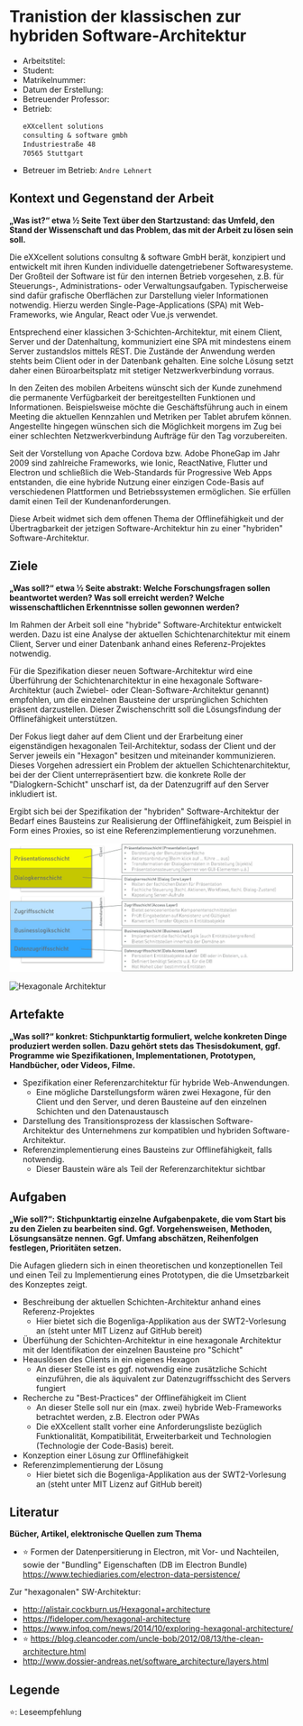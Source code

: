 # Tranistion der klassischen zur hybriden Software-Architektur

- Arbeitstitel: ``` ```
- Student: ``` ```
- Matrikelnummer: ``` ```
- Datum der Erstellung: ``` ```
- Betreuender Professor: ``` ```
- Betrieb: 
  ```
  eXXcellent solutions
  consulting & software gmbh
  Industriestraße 48
  70565 Stuttgart
  ```
- Betreuer im Betrieb: ```Andre Lehnert```

## Kontext und Gegenstand der Arbeit

__„Was ist?“ etwa ½ Seite Text über den Startzustand: das Umfeld, den Stand der Wissenschaft und das Problem, das mit der Arbeit zu lösen sein soll.__

Die eXXcellent solutions consultng & software GmbH berät, konzipiert und entwickelt mit ihren Kunden individuelle datengetriebener Softwaresysteme. Der Großteil der Software ist für den internen Betrieb vorgesehen, z.B. für Steuerungs-, Administrations- oder Verwaltungsaufgaben. Typischerweise sind dafür grafische Oberflächen zur Darstellung vieler Informationen notwendig. Hierzu werden Single-Page-Applications (SPA) mit Web-Frameworks, wie Angular, React oder Vue.js verwendet.

Entsprechend einer klassichen 3-Schichten-Architektur, mit einem Client, Server und der Datenhaltung, kommuniziert eine SPA mit mindestens einem Server zustandslos mittels REST. Die Zustände der Anwendung werden stehts beim Client oder in der Datenbank gehalten. Eine solche Lösung setzt daher einen Büroarbeitsplatz mit stetiger Netzwerkverbindung vorraus.

In den Zeiten des mobilen Arbeitens wünscht sich der Kunde zunehmend die permanente Verfügbarkeit der bereitgestellten Funktionen und Informationen. 
Beispielsweise möchte die Geschäftsführung auch in einem Meeting die aktuellen Kennzahlen und Metriken per Tablet abrufem können. Angestellte hingegen wünschen sich die Möglichkeit morgens im Zug bei einer schlechten Netzwerkverbindung Aufträge für den Tag vorzubereiten.

Seit der Vorstellung von Apache Cordova bzw. Adobe PhoneGap im Jahr 2009 sind zahlreiche Frameworks, wie Ionic, ReactNative, Flutter und Electron und schließlich die Web-Standards für Progressive Web Apps entstanden, die eine hybride Nutzung einer einzigen Code-Basis auf verschiedenen Plattformen und Betriebssystemen ermöglichen. Sie erfüllen damit einen Teil der Kundenanforderungen. 

Diese Arbeit widmet sich dem offenen Thema der Offlinefähigkeit und der Übertragbarkeit der jetzigen Software-Architektur hin zu einer "hybriden" Software-Architektur.

## Ziele

__„Was soll?“ etwa ½ Seite abstrakt: Welche Forschungsfragen sollen beantwortet werden? Was soll erreicht werden? Welche wissenschaftlichen Erkenntnisse sollen gewonnen werden?__

Im Rahmen der Arbeit soll eine "hybride" Software-Architektur entwickelt werden. Dazu ist eine Analyse der aktuellen Schichtenarchitektur mit einem Client, Server und einer Datenbank anhand eines Referenz-Projektes notwendig.

Für die Spezifikation dieser neuen Software-Architektur wird eine Überführung der Schichtenarchitektur in eine hexagonale Software-Architektur (auch Zwiebel- oder Clean-Software-Architektur genannt) empfohlen, um die einzelnen Bausteine der ursprünglichen Schichten präsent darzustellen. Dieser Zwischenschritt soll die Lösungsfindung der Offlinefähigkeit unterstützen.

Der Fokus liegt daher auf dem Client und der Erarbeitung einer eigenständigen hexagonalen Teil-Architektur, sodass der Client und der Server jeweils ein "Hexagon" besitzen und miteinander kommunizieren.
Dieses Vorgehen adressiert ein Problem der aktuellen Schichtenarchitektur, bei der der Client unterrepräsentiert bzw. die konkrete Rolle der "Dialogkern-Schicht" unscharf ist, da der Datenzugriff auf den Server inkludiert ist.

Ergibt sich bei der Spezifikation der "hybriden" Software-Architektur der Bedarf eines Bausteins zur Realisierung der Offlinefähigkeit, zum Beispiel in Form eines Proxies, so ist eine Referenzimplementierung vorzunehmen.

![Schichtenarchitektur](./eXX_Schichtenarchitektur.JPG "Beispiel einer aktuellen Schichtenarchitektur")

![Hexagonale Architektur](https://speakerd.s3.amazonaws.com/presentations/de8629f0bf520131c2e20239d959ba18/slide_11.jpg?1400675141 "Hexagonale Architektur von https://fideloper.com/hexagonal-architecture")

## Artefakte

__„Was soll?“ konkret: Stichpunktartig formuliert, welche konkreten Dinge produziert werden sollen. Dazu gehört stets das Thesisdokument, ggf. Programme wie Spezifikationen, Implementationen, Prototypen, Handbücher, oder Videos, Filme.__

- Spezifikation einer Referenzarchitektur für hybride Web-Anwendungen.
  - Eine mögliche Darstellungsform wären zwei Hexagone, für den Client und den Server, und deren Bausteine auf den einzelnen Schichten und den Datenaustausch
- Darstellung des Transitionsprozess der klassischen Software-Architektur des Unternehmens zur kompatiblen und hybriden Software-Architektur.
- Referenzimplementierung eines Bausteins zur Offlinefähigkeit, falls notwendig.
  - Dieser Baustein wäre als Teil der Referenzarchitektur sichtbar

## Aufgaben

__„Wie soll?“: Stichpunktartig einzelne Aufgabenpakete, die vom Start bis zu den Zielen zu bearbeiten sind. Ggf. Vorgehensweisen, Methoden, Lösungsansätze nennen. Ggf. Umfang abschätzen, Reihenfolgen festlegen, Prioritäten setzen.__

Die Aufagen gliedern sich in einen theoretischen und konzeptionellen Teil und einen Teil zu Implementierung eines Prototypen, die die Umsetzbarkeit des Konzeptes zeigt.

- Beschreibung der aktuellen Schichten-Architektur anhand eines Referenz-Projektes
  - Hier bietet sich die Bogenliga-Applikation aus der SWT2-Vorlesung an (steht unter MIT Lizenz auf GitHub bereit)
- Überfühung der Schichten-Architektur in eine hexagonale Architektur mit der Identifikation der einzelnen Bausteine pro "Schicht"
- Heauslösen des Clients in ein eigenes Hexagon
  - An dieser Stelle ist es ggf. notwendig eine zusätzliche Schicht einzuführen, die als äquivalent zur Datenzugriffsschicht des Servers fungiert
- Recherche zu "Best-Practices" der Offlinefähigkeit im Client
  - An dieser Stelle soll nur ein (max. zwei) hybride Web-Frameworks betrachtet werden, z.B. Electron oder PWAs
  - Die eXXcellent stallt vorher eine Anforderungsliste bezüglich Funktionalität, Kompatibilität, Erweiterbarkeit und Technologien (Technologie der Code-Basis) bereit.
- Konzeption einer Lösung zur Offlinefähigkeit
- Referenzimplementierung der Lösung
  - Hier bietet sich die Bogenliga-Applikation aus der SWT2-Vorlesung an (steht unter MIT Lizenz auf GitHub bereit)


## Literatur

__Bücher, Artikel, elektronische Quellen zum Thema__

- ⭐ Formen der Datenpersitierung in Electron, mit Vor- und Nachteilen, sowie der "Bundling" Eigenschaften (DB im Electron Bundle) https://www.techiediaries.com/electron-data-persistence/ 

Zur "hexagonalen" SW-Architektur:
- http://alistair.cockburn.us/Hexagonal+architecture
- https://fideloper.com/hexagonal-architecture
- https://www.infoq.com/news/2014/10/exploring-hexagonal-architecture/
- ⭐ https://blog.cleancoder.com/uncle-bob/2012/08/13/the-clean-architecture.html
- http://www.dossier-andreas.net/software_architecture/layers.html

## Legende

⭐: Leseempfehlung
